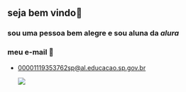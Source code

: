## **seja bem vindo**💟
### sou uma pessoa bem alegre e sou aluna da _alura_
### meu e-mail 📧
- 00001119353762sp@al.educacao.sp.gov.br
  
  ![](https://media.tenor.com/BWQxV7PZuwMAAAAM/bubu-dudu-bubu-dudu-love.gif)

<!--
**mayaraisabelle2my/mayaraisabelle2my** is a ✨ _special_ ✨ repository because its `README.md` (this file) appears on your GitHub profile.

Here are some ideas to get you started:

- 🔭 I’m currently working on ...
- 🌱 I’m currently learning ...
- 👯 I’m looking to collaborate on ...
- 🤔 I’m looking for help with ...
- 💬 Ask me about ...
- 📫 How to reach me: ...
- 😄 Pronouns: ...
- ⚡ Fun fact: ...
-->
